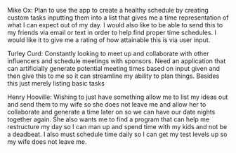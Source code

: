 Mike Ox: Plan to use the app to create a healthy schedule by creating custom tasks
inputting them into a list that gives me a time representation of what I can expect out of 
my day. I would also like to be able to send this to my friends via email or text in order 
to help find proper time schedules. 
I would like it to give me a rating of how attainable this is via user input.

Turley Curd: Constantly looking to meet up and collaborate with other influencers and 
schedule meetings with sponsors. Need an application that can artificially 
generate potential meeting times based on input given and then give this to me 
so it can streamline my ability to plan things. 
Besides this just merely listing basic tasks

Henry Hooville: Wishing to just have something allow me to list my ideas out and send them to
my wife so she does not leave me and allow her to collaborate and generate a time later 
on so we can have our date nights together again. She also wants me to find a program that 
can help me restructure my day so 
I can man up and spend time with my kids and not be a deadbeat. I also must schedule time daily 
so I can get my test levels up so my wife does not leave me. 
